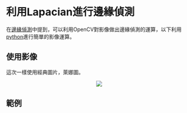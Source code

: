 # 利用Lapacian進行邊緣偵測
在[邊緣偵測](OpenCV邊緣偵測)中提到，可以利用OpenCV對影像做出邊緣偵測的運算，以下利用[python](使用python的基本概念)進行簡單的影像運算。

## 使用影像
這次一樣使用經典圖片，萊娜圖。
<center> <img src="https://upload.wikimedia.org/wikipedia/zh/3/34/Lenna.jpg"> </center>

## 範例
```py

```